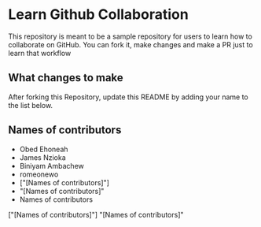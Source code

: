 
# Learn Github Collaboration
This repository is meant to be a sample repository for users to learn how to collaborate on GitHub. You can fork it, make changes and make a PR just to learn that workflow

## What changes to make
After forking this Repository, update this README by adding your name to the list below.

## Names of contributors
- Obed Ehoneah
- James Nzioka
- Biniyam Ambachew
- romeonewo
- ["[Names of contributors]"]
- "[Names of contributors]"
- Names of contributors

["[Names of contributors]"]
"[Names of contributors]"

